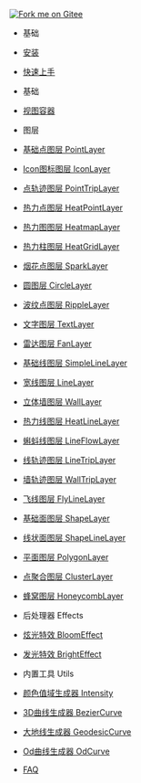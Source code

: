 [![Fork me on Gitee](https://gitee.com/guyangyang/vue-mapvgl/widgets/widget_3.svg)](https://gitee.com/guyangyang/vue-mapvgl)
- 基础
 - [安装](zh-cn/introduction/install.md)
 - [快速上手](zh-cn/introduction/quick-start.md)
- 基础
 - [视图容器](zh-cn/base/view.md)

- 图层
 - [基础点图层 PointLayer](zh-cn/layer/PointLayer.md)
 - [Icon图标图层 IconLayer](zh-cn/layer/IconLayer.md)
 - [点轨迹图层 PointTripLayer](zh-cn/layer/PointTripLayer.md)
 - [热力点图层 HeatPointLayer](zh-cn/layer/HeatPointLayer.md)
 - [热力图图层 HeatmapLayer](zh-cn/layer/HeatMapLayer.md)
 - [热力柱图层 HeatGridLayer](zh-cn/layer/HeatGridLayer.md)
 - [烟花点图层 SparkLayer](zh-cn/layer/SparkLayer.md)
 - [圆图层 CircleLayer](zh-cn/layer/CircleLayer.md)
 - [波纹点图层 RippleLayer](zh-cn/layer/RippleLayer.md)
 - [文字图层 TextLayer](zh-cn/layer/TextLayer.md)
 - [雷达图层 FanLayer](zh-cn/layer/FanLayer.md)
 - [基础线图层 SimpleLineLayer](zh-cn/layer/SimpleLineLayer.md)
 - [宽线图层 LineLayer](zh-cn/layer/LineLayer.md)
 - [立体墙图层 WallLayer](zh-cn/layer/WallLayer.md)
 - [热力线图层 HeatLineLayer](zh-cn/layer/HeatLineLayer.md)
 - [蝌蚪线图层 LineFlowLayer](zh-cn/layer/LineFlowLayer.md)
 - [线轨迹图层 LineTripLayer](zh-cn/layer/LineTripLayer.md)
 - [墙轨迹图层 WallTripLayer](zh-cn/layer/WallTripLayer.md)
 - [飞线图层 FlyLineLayer](zh-cn/layer/FlyLineLayer.md)
 - [基础面图层 ShapeLayer](zh-cn/layer/ShapeLayer.md)
 - [线状面图层 ShapeLineLayer](zh-cn/layer/ShapeLineLayer.md)
 - [平面图层 PolygonLayer](zh-cn/layer/PolygonLayer.md)
 - [点聚合图层 ClusterLayer](zh-cn/layer/ClusterLayer.md)
 - [蜂窝图层 HoneycombLayer](zh-cn/layer/HoneycombLayer.md)
- 后处理器 Effects
 - [炫光特效 BloomEffect](zh-cn/effect/BloomEffect.md)
 - [发光特效 BrightEffect](zh-cn/effect/BrightEffect.md)
- 内置工具 Utils
 - [颜色值域生成器 Intensity](zh-cn/util/Intensity.md)
 - [3D曲线生成器 BezierCurve](zh-cn/util/BezierCurve.md)
 - [大地线生成器 GeodesicCurve](zh-cn/util/GeodesicCurve.md)
 - [Od曲线生成器 OdCurve](zh-cn/util/OdCurve.md)

- [FAQ](zh-cn/faq.md)
